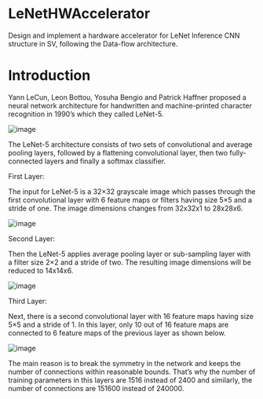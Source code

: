 # LeNetHWAccelerator
Design and implement a hardware accelerator for LeNet Inference CNN structure in SV, following the Data-flow architecture.

# Introduction
Yann LeCun, Leon Bottou, Yosuha Bengio and Patrick Haffner proposed a neural network architecture for handwritten and machine-printed character recognition in 1990’s which they called LeNet-5.

![image](https://user-images.githubusercontent.com/62478699/88668530-0946a600-d0e3-11ea-845b-e27e4a501131.png)

The LeNet-5 architecture consists of two sets of convolutional and average pooling layers, followed by a flattening convolutional layer, then two fully-connected layers and finally a softmax classifier.

First Layer:

The input for LeNet-5 is a 32×32 grayscale image which passes through the first convolutional layer with 6 feature maps or filters having size 5×5 and a stride of one. The image dimensions changes from 32x32x1 to 28x28x6.

![image](https://user-images.githubusercontent.com/62478699/88668917-86721b00-d0e3-11ea-93df-a43fdeaeb533.png)

Second Layer:

Then the LeNet-5 applies average pooling layer or sub-sampling layer with a filter size 2×2 and a stride of two. The resulting image dimensions will be reduced to 14x14x6.

![image](https://user-images.githubusercontent.com/62478699/88669212-e7015800-d0e3-11ea-9799-36fae2fe0e8d.png)

Third Layer:

Next, there is a second convolutional layer with 16 feature maps having size 5×5 and a stride of 1. In this layer, only 10 out of 16 feature maps are connected to 6 feature maps of the previous layer as shown below.

![image](https://user-images.githubusercontent.com/62478699/88669630-6a22ae00-d0e4-11ea-83cb-c18a81f25edc.png)

The main reason is to break the symmetry in the network and keeps the number of connections within reasonable bounds. That’s why the number of training parameters in this layers are 1516 instead of 2400 and similarly, the number of connections are 151600 instead of 240000.


